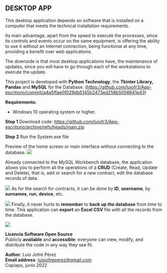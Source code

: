 ##  **DESKTOP APP**

This desktop application depends on software that is installed on a computer that meets the technical installation requirements.

Its main advantage, apart from the speed to execute the processes, since its controls and events occur on the same equipment, is offering the ability to use it without an Internet connection, being functional at any time, providing a benefit over web applications.

The downside is that most desktop applications have, the maintenance of updates, since you will have to go through each of the workstations to execute the update.

This project is developed with **Python Technology**, the **Tkinter Library, Pandas** and **MySQL** for the Database.
(https://github.com/lujofr3/App-escritorio/commit/a4a5ffae0f029db5145b2473ed258b5056641e43)

**Requirements:**
- Windows 10 operating system or higher.

**Step 1**
Download code: https://github.com/lujofr3/App-escritorio/archive/refs/heads/main.zip

**Step 2**
Run the System.exe file


Preview of the home screen or main interface without connecting to the database.
![]([https://ibb.co/26xZxt3])

Already connected to the MySQL Workbench database, the application allows you to perform all the operations of a **CRUD** (Create, Read, Update and Delete), that is, add or search for a new contract, edit the database records of data.

![](https://i.postimg.cc/Wp6YJrqL/Captura2.png)
As for the search for contracts, it can be done by **ID**, **username**, by **surnames**, **run**, **device**, etc.

![](https://i.postimg.cc/D0yrGSRn/Captura3.png)
Finally, it never hurts to **remember** to **back up the database** from time to time. This application can **export** an **Excel CSV** file with all the records from the database.

![](https://i.postimg.cc/t4HgvKCV/Captura4.png)

**Licencia**
**Software Open Source**
<br>
Publicly **available** and **accessible**: everyone can view, modify, and distribute the code in any way they see fit.


**Author**: Luis Jofré Pérez
<br>
**Email address**: luisjofreperez@gmail.com
<br>
Copiapo, junio 2022
